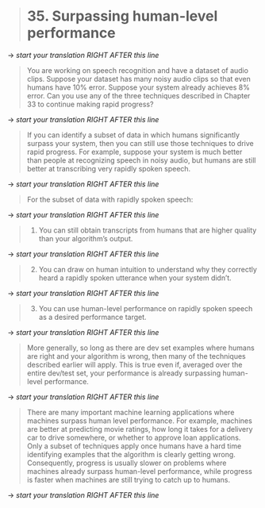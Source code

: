 > # 35. Surpassing human-level performance

-> _start your translation RIGHT AFTER this line_
> You are working on speech recognition and have a dataset of audio clips. Suppose your dataset has many noisy audio clips so that even humans have 10% error. Suppose your system already achieves 8% error. Can you use any of the three techniques described in Chapter 33 to continue making rapid progress?

-> _start your translation RIGHT AFTER this line_

> If you can identify a subset of data in which humans significantly surpass your system, then you can still use those techniques to drive rapid progress. For example, suppose your system is much better than people at recognizing speech in noisy audio, but humans are still better at transcribing very rapidly spoken speech.

-> _start your translation RIGHT AFTER this line_

> For the subset of data with rapidly spoken speech:

-> _start your translation RIGHT AFTER this line_

> 1. You can still obtain transcripts from humans that are higher quality than your algorithm’s output.

-> _start your translation RIGHT AFTER this line_

> 2. You can draw on human intuition to understand why they correctly heard a rapidly spoken utterance when your system didn’t.

-> _start your translation RIGHT AFTER this line_

> 3. You can use human-level performance on rapidly spoken speech as a desired performance target.

-> _start your translation RIGHT AFTER this line_

> More generally, so long as there are dev set examples where humans are right and your algorithm is wrong, then many of the techniques described earlier will apply. This is true even if, averaged over the entire dev/test set, your performance is already surpassing human-level performance.

-> _start your translation RIGHT AFTER this line_

> There are many important machine learning applications where machines surpass human level performance. For example, machines are better at predicting movie ratings, how long it takes for a delivery car to drive somewhere, or whether to approve loan applications. Only a subset of techniques apply once humans have a hard time identifying examples that the algorithm is clearly getting wrong. Consequently, progress is usually slower on problems where machines already surpass human-level performance, while progress is faster when machines are still trying to catch up to humans.

-> _start your translation RIGHT AFTER this line_
